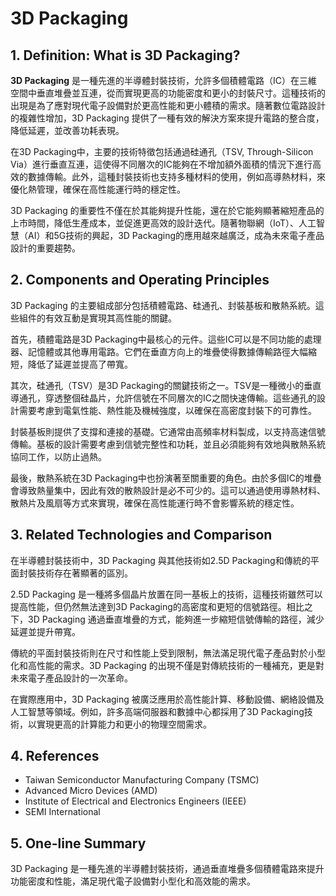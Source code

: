 # 3D Packaging

## 1. Definition: What is **3D Packaging**?
**3D Packaging** 是一種先進的半導體封裝技術，允許多個積體電路（IC）在三維空間中垂直堆疊並互連，從而實現更高的功能密度和更小的封裝尺寸。這種技術的出現是為了應對現代電子設備對於更高性能和更小體積的需求。隨著數位電路設計的複雜性增加，3D Packaging 提供了一種有效的解決方案來提升電路的整合度，降低延遲，並改善功耗表現。

在3D Packaging中，主要的技術特徵包括通過硅通孔（TSV, Through-Silicon Via）進行垂直互連，這使得不同層次的IC能夠在不增加額外面積的情況下進行高效的數據傳輸。此外，這種封裝技術也支持多種材料的使用，例如高導熱材料，來優化熱管理，確保在高性能運行時的穩定性。

3D Packaging 的重要性不僅在於其能夠提升性能，還在於它能夠顯著縮短產品的上市時間，降低生產成本，並促進更高效的設計迭代。隨著物聯網（IoT）、人工智慧（AI）和5G技術的興起，3D Packaging的應用越來越廣泛，成為未來電子產品設計的重要趨勢。

## 2. Components and Operating Principles
3D Packaging 的主要組成部分包括積體電路、硅通孔、封裝基板和散熱系統。這些組件的有效互動是實現其高性能的關鍵。

首先，積體電路是3D Packaging中最核心的元件。這些IC可以是不同功能的處理器、記憶體或其他專用電路。它們在垂直方向上的堆疊使得數據傳輸路徑大幅縮短，降低了延遲並提高了帶寬。

其次，硅通孔（TSV）是3D Packaging的關鍵技術之一。TSV是一種微小的垂直導通孔，穿透整個硅晶片，允許信號在不同層次的IC之間快速傳輸。這些通孔的設計需要考慮到電氣性能、熱性能及機械強度，以確保在高密度封裝下的可靠性。

封裝基板則提供了支撐和連接的基礎。它通常由高頻率材料製成，以支持高速信號傳輸。基板的設計需要考慮到信號完整性和功耗，並且必須能夠有效地與散熱系統協同工作，以防止過熱。

最後，散熱系統在3D Packaging中也扮演著至關重要的角色。由於多個IC的堆疊會導致熱量集中，因此有效的散熱設計是必不可少的。這可以通過使用導熱材料、散熱片及風扇等方式來實現，確保在高性能運行時不會影響系統的穩定性。

## 3. Related Technologies and Comparison
在半導體封裝技術中，3D Packaging 與其他技術如2.5D Packaging和傳統的平面封裝技術存在著顯著的區別。

2.5D Packaging 是一種將多個晶片放置在同一基板上的技術，這種技術雖然可以提高性能，但仍然無法達到3D Packaging的高密度和更短的信號路徑。相比之下，3D Packaging 通過垂直堆疊的方式，能夠進一步縮短信號傳輸的路徑，減少延遲並提升帶寬。

傳統的平面封裝技術則在尺寸和性能上受到限制，無法滿足現代電子產品對於小型化和高性能的需求。3D Packaging 的出現不僅是對傳統技術的一種補充，更是對未來電子產品設計的一次革命。

在實際應用中，3D Packaging 被廣泛應用於高性能計算、移動設備、網絡設備及人工智慧等領域。例如，許多高端伺服器和數據中心都採用了3D Packaging技術，以實現更高的計算能力和更小的物理空間需求。

## 4. References
- Taiwan Semiconductor Manufacturing Company (TSMC)
- Advanced Micro Devices (AMD)
- Institute of Electrical and Electronics Engineers (IEEE)
- SEMI International

## 5. One-line Summary
3D Packaging 是一種先進的半導體封裝技術，通過垂直堆疊多個積體電路來提升功能密度和性能，滿足現代電子設備對小型化和高效能的需求。